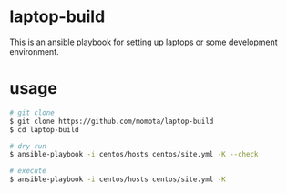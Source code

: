 laptop-build
============

This is an ansible playbook for setting up laptops or some development environment.


usage
=====

```sh
# git clone
$ git clone https://github.com/momota/laptop-build
$ cd laptop-build

# dry run
$ ansible-playbook -i centos/hosts centos/site.yml -K --check

# execute
$ ansible-playbook -i centos/hosts centos/site.yml -K
```

